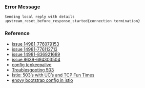 ### Error Message
```
Sending local reply with details upstream_reset_before_response_started{connection termination}
```
### Reference
* [issue 14981-776079153](https://github.com/envoyproxy/envoy/issues/14981#issuecomment-776079153)
* [issue 14981-776112713](https://github.com/envoyproxy/envoy/issues/14981#issuecomment-776112713)
* [issue 14981-836921689](https://github.com/envoyproxy/envoy/issues/14981#issuecomment-836921689)
* [issue 8639-694303504](https://github.com/envoyproxy/envoy/issues/8639#issuecomment-694303504)
* [config tcpkeepalive](https://www.envoyproxy.io/docs/envoy/latest/api-v3/config/core/v3/address.proto.html#config-core-v3-tcpkeepalive)
* [Troublesgooting 503](https://blog.csdn.net/luo15242208310/article/details/96480095)
* [Istio: 503’s with UC’s and TCP Fun Times](https://blog.fleeto.us/post/istio-503-uc-debug/)
* [enovy bootstrap config in istio](https://github.com/istio/istio/blob/master/tools/packaging/common/envoy_bootstrap.json)

